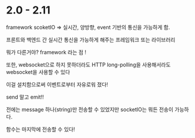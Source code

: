 # 2.0 - 2.11

framework scoketIO => 실시간, 양방향, event 기반의 통신을 가능하게 함.

프론트와 백엔드 간 실시간 통신을 가능하게 해주는 프레임워크 또는 라이브러리

뭐가 다른거야? framework 라는 점 !

또한, websocket으로 하지 못하더라도
HTTP long-polling을 사용해서라도 websocket을 사용할 수 있다

이걸 설치함으로써 이벤트로부터 자유로워 졌다!

send 말고 emit!!

전에는 message 하나(string)만 전송할 수 있었지만 socketIO는 뭐든 전송이 가능하다.

함수는 마지막에 전송할 수 있다!
